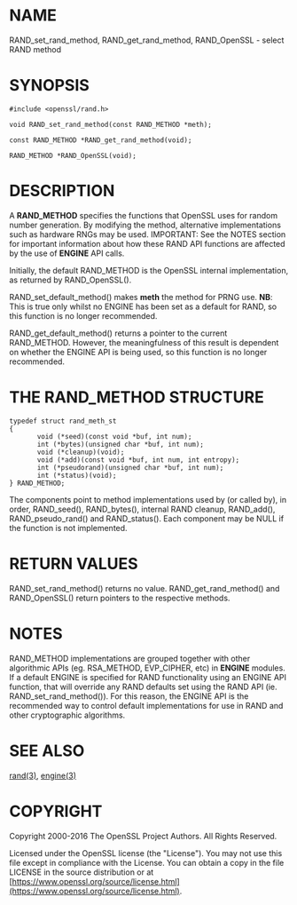 # NAME

RAND\_set\_rand\_method, RAND\_get\_rand\_method, RAND\_OpenSSL - select RAND method

# SYNOPSIS

    #include <openssl/rand.h>

    void RAND_set_rand_method(const RAND_METHOD *meth);

    const RAND_METHOD *RAND_get_rand_method(void);

    RAND_METHOD *RAND_OpenSSL(void);

# DESCRIPTION

A **RAND\_METHOD** specifies the functions that OpenSSL uses for random number
generation. By modifying the method, alternative implementations such as
hardware RNGs may be used. IMPORTANT: See the NOTES section for important
information about how these RAND API functions are affected by the use of
**ENGINE** API calls.

Initially, the default RAND\_METHOD is the OpenSSL internal implementation, as
returned by RAND\_OpenSSL().

RAND\_set\_default\_method() makes **meth** the method for PRNG use. **NB**: This is
true only whilst no ENGINE has been set as a default for RAND, so this function
is no longer recommended.

RAND\_get\_default\_method() returns a pointer to the current RAND\_METHOD.
However, the meaningfulness of this result is dependent on whether the ENGINE
API is being used, so this function is no longer recommended.

# THE RAND\_METHOD STRUCTURE

    typedef struct rand_meth_st
    {
           void (*seed)(const void *buf, int num);
           int (*bytes)(unsigned char *buf, int num);
           void (*cleanup)(void);
           void (*add)(const void *buf, int num, int entropy);
           int (*pseudorand)(unsigned char *buf, int num);
           int (*status)(void);
    } RAND_METHOD;

The components point to method implementations used by (or called by), in order,
RAND\_seed(), RAND\_bytes(), internal RAND cleanup, RAND\_add(), RAND\_pseudo\_rand()
and RAND\_status().
Each component may be NULL if the function is not implemented.

# RETURN VALUES

RAND\_set\_rand\_method() returns no value. RAND\_get\_rand\_method() and
RAND\_OpenSSL() return pointers to the respective methods.

# NOTES

RAND\_METHOD implementations are grouped together with other
algorithmic APIs (eg. RSA\_METHOD, EVP\_CIPHER, etc) in **ENGINE** modules. If a
default ENGINE is specified for RAND functionality using an ENGINE API function,
that will override any RAND defaults set using the RAND API (ie.
RAND\_set\_rand\_method()). For this reason, the ENGINE API is the recommended way
to control default implementations for use in RAND and other cryptographic
algorithms.

# SEE ALSO

[rand(3)](http://man.he.net/man3/rand), [engine(3)](http://man.he.net/man3/engine)

# COPYRIGHT

Copyright 2000-2016 The OpenSSL Project Authors. All Rights Reserved.

Licensed under the OpenSSL license (the "License").  You may not use
this file except in compliance with the License.  You can obtain a copy
in the file LICENSE in the source distribution or at
[https://www.openssl.org/source/license.html](https://www.openssl.org/source/license.html).
